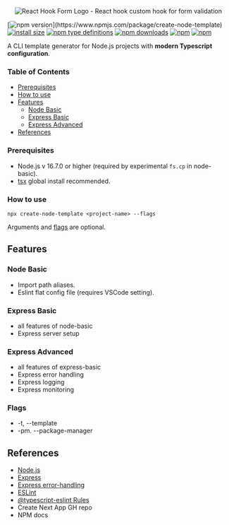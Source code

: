 <div align="center" class="banner">
  <img
    src="https://github.com/AndyOooh/create-node-template/assets/60953822/7d340216-a4a0-4aec-af00-d724e1e9c446"
    alt="React Hook Form Logo - React hook custom hook for form validation"
  />
</div>

<!-- https://shields.io/badges -->
<!-- style string
Possible values: [flat, flat-square, plastic, for-the-badge, social] -->

<!-- [![npm bundle size](https://img.shields.io/bundlephobia/min/create-node-template)](https://bundlephobia.com/result?p=create-node-template)
[![npm bundle size](https://img.shields.io/bundlephobia/minzip/create-node-template)](https://bundlephobia.com/result?p=create-node-template) -->

[![npm version](https://img.shields.io/npm/v/create-node-template.svg?)](https://www.npmjs.com/package/create-node-template)
[![install size](https://packagephobia.now.sh/badge?p=create-node-template)](https://packagephobia.now.sh/result?p=create-node-template)
[![npm type definitions](https://img.shields.io/npm/types/create-node-template.svg)](https://www.npmjs.com/package/create-node-template)
[![npm downloads](https://img.shields.io/npm/dm/create-node-template.svg?style=plastic)](https://www.npmjs.com/package/create-node-template)
[![npm](https://img.shields.io/npm/dt/create-node-template.svg?style=plastic)](https://www.npmjs.com/package/create-node-template)
[![npm](https://img.shields.io/npm/l/create-node-template?style=plastic)](https://github.com/AndyOooh/create-node-template/blob/master/LICENSE)

<!-- ### Description -->

A CLI template generator for Node.js projects with **modern Typescript configuration**.

### Table of Contents

- [Prerequisites](#prerequisites)
- [How to use](#how-to-use)
- [Features](#features)
  - [Node Basic](#node-basic)
  - [Express Basic](#express-basic)
  - [Express Advanced](#express-advanced)
- [References](#references)

### Prerequisites

- Node.js v 16.7.0 or higher (required by experimental `fs.cp` in node-basic).
- [tsx](https://www.npmjs.com/package/tsx) global install recommended.

### How to use

```
npx create-node-template <project-name> --flags
```

Arguments and [flags](#flags) are optional.

## Features

### Node Basic

- Import path aliases.
- Eslint flat config file (requires VSCode setting).

### Express Basic

- all features of node-basic
- Express server setup

### Express Advanced

- all features of express-basic
- Express error handling
- Express logging
- Express monitoring

### Flags

- -t, --template
- -pm. --package-manager

## References

- [Node.js](https://nodejs.org/en/)
- [Express](https://expressjs.com/)
- [Express error-handling](https://expressjs.com/en/guide/error-handling.html)
- [ESLint](https://eslint.org/)
- [@typescript-eslint Rules](https://eslint.org/docs/rules/)
- Create Next App GH repo
- NPM docs
